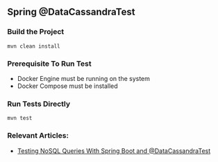 ## Spring @DataCassandraTest

### Build the Project
```
mvn clean install
```

### Prerequisite To Run Test
- Docker Engine must be running on the system
- Docker Compose must be installed

### Run Tests Directly
```
mvn test
```

### Relevant Articles:

- [Testing NoSQL Queries With Spring Boot and @DataCassandraTest](https://www.baeldung.com/spring-boot-datacassandratest)
